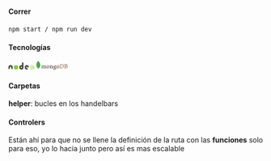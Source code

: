 #### Correr
````
npm start / npm run dev
````

#### Tecnologías

<img src="nodejs.svg" alt="nodejs" style="zoom:5%;" />               <img src="mongodb.svg" alt="mongodb" style="zoom:6%;" />

#### Carpetas
**helper**: bucles en los handelbars





#### Controlers

Están ahí para que no se llene la definición de la ruta con las **funciones** solo para eso, yo lo hacia junto pero así es mas escalable